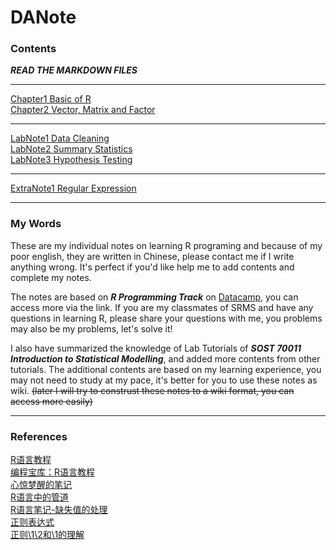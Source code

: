 # DANote

### **Contents**
***READ THE MARKDOWN FILES***  

---
[Chapter1 Basic of R](https://github.com/KatouMegumii/RNote/blob/master/RNote1%5BBasic%20of%20R%5D.md)  
[Chapter2 Vector, Matrix and Factor](https://github.com/KatouMegumii/RNote/blob/master/RNote2%5BVector%2C%20Matrix%20and%20Factor%5D.md)  

---
[LabNote1 Data Cleaning](https://github.com/KatouMegumii/RNote/blob/master/RLabNote1%5BCleaning%20Data%5D.md)  
[LabNote2 Summary Statistics](https://github.com/KatouMegumii/RNote/blob/master/RLabNote2%5BSummary%20Statistics%5D.md)  
[LabNote3 Hypothesis Testing](https://github.com/KatouMegumii/RNote/blob/master/RLabNote3%5BHypothesis%20Testing%5D.md)  

---
[ExtraNote1 Regular Expression](https://github.com/KatouMegumii/RNote/blob/master/RNoteExtra1%5BRegular%20Expression%5D.md)  

---
### **My Words**
These are my individual notes on learning R programing and because of my poor english, they are written in Chinese, please contact me if I write anything wrong. It's perfect if you'd like help me to add contents and complete my notes.  

The notes are based on ***R Programming Track*** on [Datacamp](https://app.datacamp.com/learn/skill-tracks/r-programming), you can access more via the link. If you are my classmates of SRMS and have any questions in learning R, please share your questions with me, you problems may also be my problems, let's solve it!  

I also have summarized the knowledge of Lab Tutorials of ***SOST 70011 Introduction to Statistical Modelling***, and added more contents from other tutorials. The additional contents are based on my learning experience, you may not need to study at my pace, it's better for you to use these notes as wiki. ~~(later I will try to construst these notes to a wiki format, you can access more easily)~~


---
### **References** 
[R语言教程](https://www.math.pku.edu.cn/teachers/lidf/docs/Rbook/html/_Rbook/index.html)  
[编程宝库：R语言教程](https://www.runoob.com/r/r-tutorial.html)  
[心惊梦醒的笔记](https://www.jianshu.com/p/53c867211daa)  
[R语言中的管道](https://www.jianshu.com/p/c65dbce983dd)  
[R语言笔记-缺失值的处理](https://blog.csdn.net/ethmery/article/details/109152730)  
[正则表达式](https://zh.wikipedia.org/wiki/%E6%AD%A3%E5%88%99%E8%A1%A8%E8%BE%BE%E5%BC%8F)  
[正则\1\2和\\1的理解](https://blog.csdn.net/liangf05/article/details/79361191)
